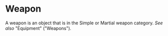 # Weapon

A weapon is an object that is in the Simple or Martial weapon category. *See also* "Equipment" ("Weapons").